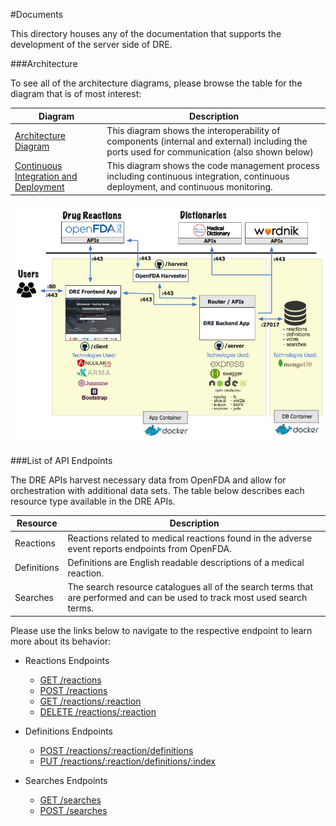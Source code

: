 #Documents

This directory houses any of the documentation that supports the development of the server side of DRE.

###Architecture

To see all of the architecture diagrams, please browse the table for the diagram that is of most interest:

| Diagram | Description |
|---------|-------------|
| [Architecture Diagram](./architecture/architecture_diagram.png) | This diagram shows the interoperability of components (internal and external) including the ports used for communication (also shown below) |
| [Continuous Integration and Deployment](./architecture/continuous_integration_deployment.png) | This diagram shows the code management process including continuous integration, continuous deployment, and continuous monitoring. 

![Architecture Diagram](./architecture/architecture_diagram.png)


###List of API Endpoints

The DRE APIs harvest necessary data from OpenFDA and allow for orchestration with additional data sets.  The table below describes  each resource type available in the DRE APIs.

| Resource | Description | 
|----------|-------------|
| Reactions | Reactions related to medical reactions found in the adverse event reports endpoints from OpenFDA. |
| Definitions | Definitions are English readable descriptions of a medical reaction. |
| Searches | The search resource catalogues all of the search terms that are performed and can be used to track most used search terms. |

Please use the links below to navigate to the respective endpoint to learn more about its behavior:

- Reactions Endpoints
  - [GET /reactions](./payloads/get_reactions.md#get-reactions)
  - [POST /reactions](./payloads/post_reactions.md)
  - [GET /reactions/:reaction](./payloads/get_reactions.md#get-reactionsreaction)
  - [DELETE /reactions/:reaction](./payloads/delete_reactions.md)
  
- Definitions Endpoints
  - [POST /reactions/:reaction/definitions](./payloads/post_definitions.md)
  - [PUT /reactions/:reaction/definitions/:index](./payloads/put_definitions.md)
  

- Searches Endpoints
  - [GET /searches](./payloads/get_searches.md)
  - [POST /searches](./payloads/post_searches.md)